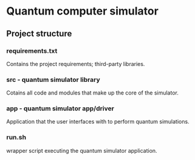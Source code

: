# Quantum computer simulator


## Project structure

### requirements.txt

Contains the project requirements; third-party libraries.

### src - quantum simulator library

Cotains all code and modules that make up the core of the simulator.

### app - quantum simulator app/driver

Application that the user interfaces with to perform quantum simulations.

### run.sh

wrapper script executing the quantum simulator application.

